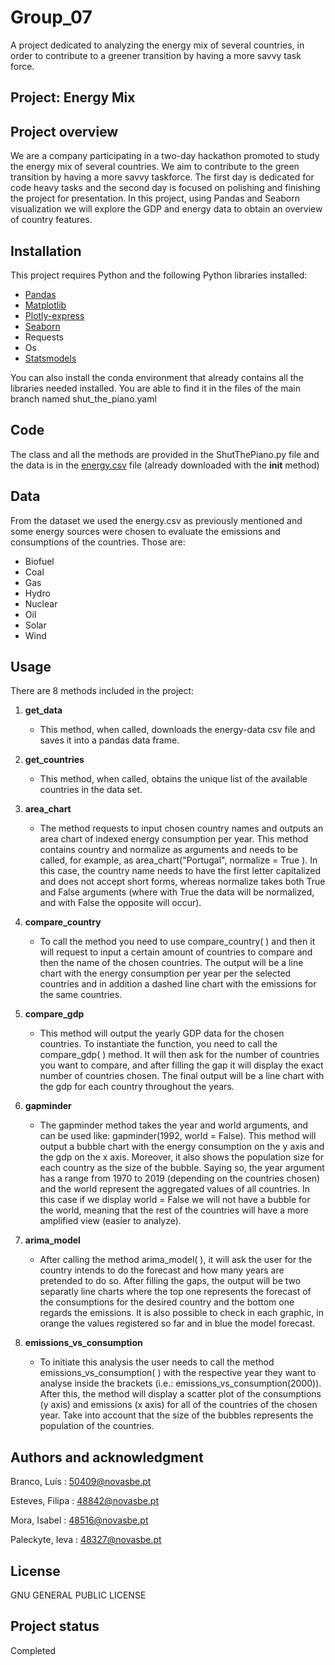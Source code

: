 # Group_07

A project dedicated to analyzing the energy mix of several countries, in order to contribute to a greener transition by having a more savvy task force.

## Project: Energy Mix 

## Project overview
We are a company participating in a two-day hackathon promoted to study the energy mix of several countries. We aim to contribute to the green transition by having a more savvy taskforce. The first day is dedicated for code heavy tasks and the second day is focused on polishing and finishing the project for presentation. In this project, using Pandas and Seaborn visualization we will explore the GDP and energy data to obtain an overview of country features.  

## Installation
This project requires Python and the following Python libraries installed: 

- [Pandas](https://pandas.pydata.org) 
- [Matplotlib](https://matplotlib.org) 
- [Plotly-express](https://pypi.org/project/plotly-express/) 
- [Seaborn](https://seaborn.pydata.org/installing.html) 
- Requests 
- Os
- [Statsmodels](https://www.statsmodels.org/stable/install.html)  

You can also install the conda environment that already contains all the libraries needed installed. You are able to find it in the files of the main branch named shut_the_piano.yaml

## Code
The class and all the methods are provided in the ShutThePiano.py file and the data is in the [energy.csv](https://raw.githubusercontent.com/owid/energy-data/master/owid-energy-data.csv) file (already downloaded with the __init__ method) 

## Data

From the dataset we used the energy.csv as previously mentioned and some energy sources were chosen to evaluate the emissions and consumptions of the countries. Those are:
- Biofuel
- Coal
- Gas
- Hydro
- Nuclear
- Oil
- Solar
- Wind

## Usage
There are 8 methods included in the project: 

1) **get_data** 
    - This method, when called, downloads the energy-data csv file and saves it into a pandas data frame. 

2) **get_countries** 
    - This method, when called, obtains the unique list of the available countries in the data set. 

3) **area_chart** 
    - The method requests to input chosen country names and outputs an area chart of indexed energy consumption per year. This method contains country and normalize as arguments and needs to be called, for example, as area_chart("Portugal", normalize = True ). In this case, the country name needs to have the first letter capitalized and does not accept short forms, whereas normalize takes both True and False arguments (where with True the data will be normalized, and with False the opposite will occur). 

4) **compare_country** 
    - To call the method you need to use compare_country( ) and then it will request to input a certain amount of countries to compare and then the name of the chosen countries. The output will be a line chart with the energy consumption per year per the selected countries and in addition a dashed line chart with the emissions for the same countries.  

5) **compare_gdp** 
    - This method will output the yearly GDP data for the chosen countries. To instantiate the function, you need to call the compare_gdp( ) method. It will then ask for the number of countries you want to compare, and after filling the gap it will display the exact number of countries chosen. The final output will be a line chart with the gdp for each country throughout the years. 

6) **gapminder** 
    - The gapminder method takes the year and world arguments, and can be used like: gapminder(1992, world = False). This method will output a bubble chart with the energy consumption on the y axis and the gdp on the x axis. Moreover, it also shows the population size for each country as the size of the bubble. Saying so, the year argument has a range from 1970 to 2019 (depending on the countries chosen) and the world represent the aggregated values of all countries. In this case if we display world = False we will not have a bubble for the world, meaning that the rest of the countries will have a more amplified view (easier to analyze). 

7) **arima_model**
    - After calling the method arima_model( ), it will ask the user for the country intends to do the forecast and how many years are pretended to do so. After filling the gaps, the output will be two separatly line charts where the top one represents the forecast of the consumptions for the desired country and the bottom one regards the emissions. It is also possible to check in each graphic, in orange the values registered so far and in blue the model forecast.

8) **emissions_vs_consumption**
    - To initiate this analysis the user needs to call the method emissions_vs_consumption( ) with the respective year they want to analyse inside the brackets (i.e.: emissions_vs_consumption(2000)). After this, the method will display a scatter plot of the consumptions (y axis) and emissions (x axis) for all of the countries of the chosen year. Take into account that the size of the bubbles represents the population of the countries.

## Authors and acknowledgment
Branco, Luís : 50409@novasbe.pt

Esteves, Filipa : 48842@novasbe.pt 

Mora, Isabel : 48516@novasbe.pt 

Paleckyte, Ieva : 48327@novasbe.pt 

## License
GNU GENERAL PUBLIC LICENSE

## Project status
Completed
